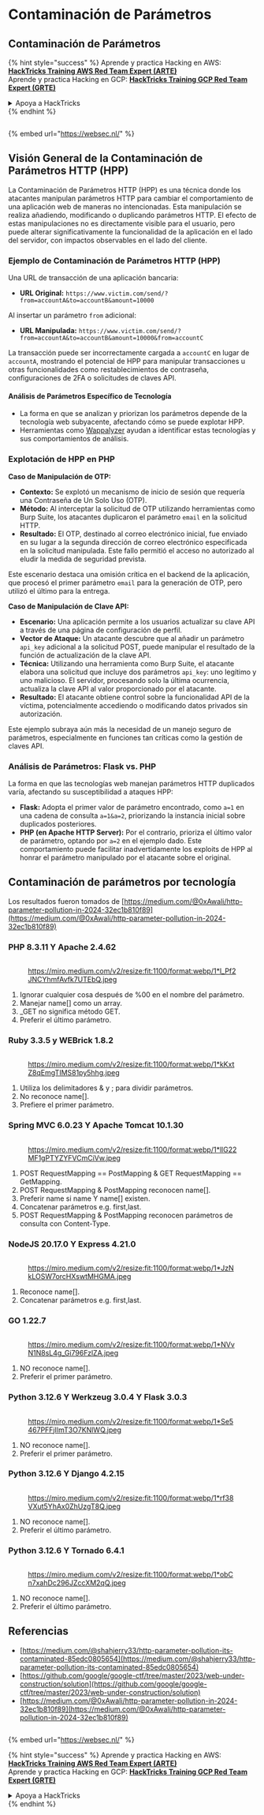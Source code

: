 # Contaminación de Parámetros

## Contaminación de Parámetros

{% hint style="success" %}
Aprende y practica Hacking en AWS:<img src="../.gitbook/assets/arte.png" alt="" data-size="line">[**HackTricks Training AWS Red Team Expert (ARTE)**](https://training.hacktricks.xyz/courses/arte)<img src="../.gitbook/assets/arte.png" alt="" data-size="line">\
Aprende y practica Hacking en GCP: <img src="../.gitbook/assets/grte.png" alt="" data-size="line">[**HackTricks Training GCP Red Team Expert (GRTE)**<img src="../.gitbook/assets/grte.png" alt="" data-size="line">](https://training.hacktricks.xyz/courses/grte)

<details>

<summary>Apoya a HackTricks</summary>

* Revisa los [**planes de suscripción**](https://github.com/sponsors/carlospolop)!
* **Únete al** 💬 [**grupo de Discord**](https://discord.gg/hRep4RUj7f) o al [**grupo de telegram**](https://t.me/peass) o **síguenos** en **Twitter** 🐦 [**@hacktricks\_live**](https://twitter.com/hacktricks\_live)**.**
* **Comparte trucos de hacking enviando PRs a los** [**HackTricks**](https://github.com/carlospolop/hacktricks) y [**HackTricks Cloud**](https://github.com/carlospolop/hacktricks-cloud) repositorios de github.

</details>
{% endhint %}

<figure><img src="https://pentest.eu/RENDER_WebSec_10fps_21sec_9MB_29042024.gif" alt=""><figcaption></figcaption></figure>

{% embed url="https://websec.nl/" %}

## Visión General de la Contaminación de Parámetros HTTP (HPP)

La Contaminación de Parámetros HTTP (HPP) es una técnica donde los atacantes manipulan parámetros HTTP para cambiar el comportamiento de una aplicación web de maneras no intencionadas. Esta manipulación se realiza añadiendo, modificando o duplicando parámetros HTTP. El efecto de estas manipulaciones no es directamente visible para el usuario, pero puede alterar significativamente la funcionalidad de la aplicación en el lado del servidor, con impactos observables en el lado del cliente.

### Ejemplo de Contaminación de Parámetros HTTP (HPP)

Una URL de transacción de una aplicación bancaria:

* **URL Original:** `https://www.victim.com/send/?from=accountA&to=accountB&amount=10000`

Al insertar un parámetro `from` adicional:

* **URL Manipulada:** `https://www.victim.com/send/?from=accountA&to=accountB&amount=10000&from=accountC`

La transacción puede ser incorrectamente cargada a `accountC` en lugar de `accountA`, mostrando el potencial de HPP para manipular transacciones u otras funcionalidades como restablecimientos de contraseña, configuraciones de 2FA o solicitudes de claves API.

#### **Análisis de Parámetros Específico de Tecnología**

* La forma en que se analizan y priorizan los parámetros depende de la tecnología web subyacente, afectando cómo se puede explotar HPP.
* Herramientas como [Wappalyzer](https://addons.mozilla.org/en-US/firefox/addon/wappalyzer/) ayudan a identificar estas tecnologías y sus comportamientos de análisis.

### Explotación de HPP en PHP

**Caso de Manipulación de OTP:**

* **Contexto:** Se explotó un mecanismo de inicio de sesión que requería una Contraseña de Un Solo Uso (OTP).
* **Método:** Al interceptar la solicitud de OTP utilizando herramientas como Burp Suite, los atacantes duplicaron el parámetro `email` en la solicitud HTTP.
* **Resultado:** El OTP, destinado al correo electrónico inicial, fue enviado en su lugar a la segunda dirección de correo electrónico especificada en la solicitud manipulada. Este fallo permitió el acceso no autorizado al eludir la medida de seguridad prevista.

Este escenario destaca una omisión crítica en el backend de la aplicación, que procesó el primer parámetro `email` para la generación de OTP, pero utilizó el último para la entrega.

**Caso de Manipulación de Clave API:**

* **Escenario:** Una aplicación permite a los usuarios actualizar su clave API a través de una página de configuración de perfil.
* **Vector de Ataque:** Un atacante descubre que al añadir un parámetro `api_key` adicional a la solicitud POST, puede manipular el resultado de la función de actualización de la clave API.
* **Técnica:** Utilizando una herramienta como Burp Suite, el atacante elabora una solicitud que incluye dos parámetros `api_key`: uno legítimo y uno malicioso. El servidor, procesando solo la última ocurrencia, actualiza la clave API al valor proporcionado por el atacante.
* **Resultado:** El atacante obtiene control sobre la funcionalidad API de la víctima, potencialmente accediendo o modificando datos privados sin autorización.

Este ejemplo subraya aún más la necesidad de un manejo seguro de parámetros, especialmente en funciones tan críticas como la gestión de claves API.

### Análisis de Parámetros: Flask vs. PHP

La forma en que las tecnologías web manejan parámetros HTTP duplicados varía, afectando su susceptibilidad a ataques HPP:

* **Flask:** Adopta el primer valor de parámetro encontrado, como `a=1` en una cadena de consulta `a=1&a=2`, priorizando la instancia inicial sobre duplicados posteriores.
* **PHP (en Apache HTTP Server):** Por el contrario, prioriza el último valor de parámetro, optando por `a=2` en el ejemplo dado. Este comportamiento puede facilitar inadvertidamente los exploits de HPP al honrar el parámetro manipulado por el atacante sobre el original.

## Contaminación de parámetros por tecnología

Los resultados fueron tomados de [https://medium.com/@0xAwali/http-parameter-pollution-in-2024-32ec1b810f89](https://medium.com/@0xAwali/http-parameter-pollution-in-2024-32ec1b810f89)

### PHP 8.3.11 Y Apache 2.4.62 <a href="#id-9523" id="id-9523"></a>

<figure><img src="../.gitbook/assets/image (1255).png" alt=""><figcaption><p><a href="https://miro.medium.com/v2/resize:fit:1100/format:webp/1*l_Pf2JNCYhmfAvfk7UTEbQ.jpeg">https://miro.medium.com/v2/resize:fit:1100/format:webp/1*l_Pf2JNCYhmfAvfk7UTEbQ.jpeg</a></p></figcaption></figure>

1. Ignorar cualquier cosa después de %00 en el nombre del parámetro.
2. Manejar name\[] como un array.
3. \_GET no significa método GET.
4. Preferir el último parámetro.

### Ruby 3.3.5 y WEBrick 1.8.2

<figure><img src="../.gitbook/assets/image (1257).png" alt=""><figcaption><p><a href="https://miro.medium.com/v2/resize:fit:1100/format:webp/1*kKxtZ8qEmgTIMS81py5hhg.jpeg">https://miro.medium.com/v2/resize:fit:1100/format:webp/1*kKxtZ8qEmgTIMS81py5hhg.jpeg</a></p></figcaption></figure>

1. Utiliza los delimitadores & y ; para dividir parámetros.
2. No reconoce name[].
3. Prefiere el primer parámetro.

### Spring MVC 6.0.23 Y Apache Tomcat 10.1.30 <a href="#dd68" id="dd68"></a>

<figure><img src="../.gitbook/assets/image (1258).png" alt=""><figcaption><p><a href="https://miro.medium.com/v2/resize:fit:1100/format:webp/1*llG22MF1gPTYZYFVCmCiVw.jpeg">https://miro.medium.com/v2/resize:fit:1100/format:webp/1*llG22MF1gPTYZYFVCmCiVw.jpeg</a></p></figcaption></figure>

1. POST RequestMapping == PostMapping & GET RequestMapping == GetMapping.
2. POST RequestMapping & PostMapping reconocen name[].
3. Preferir name si name Y name[] existen.
4. Concatenar parámetros e.g. first,last.
5. POST RequestMapping & PostMapping reconocen parámetros de consulta con Content-Type.

### **NodeJS** 20.17.0 **Y** Express 4.21.0 <a href="#id-6d72" id="id-6d72"></a>

<figure><img src="../.gitbook/assets/image (1259).png" alt=""><figcaption><p><a href="https://miro.medium.com/v2/resize:fit:1100/format:webp/1*JzNkLOSW7orcHXswtMHGMA.jpeg">https://miro.medium.com/v2/resize:fit:1100/format:webp/1*JzNkLOSW7orcHXswtMHGMA.jpeg</a></p></figcaption></figure>

1. Reconoce name[].
2. Concatenar parámetros e.g. first,last.

### GO 1.22.7 <a href="#id-63dc" id="id-63dc"></a>

<figure><img src="../.gitbook/assets/image (1260).png" alt=""><figcaption><p><a href="https://miro.medium.com/v2/resize:fit:1100/format:webp/1*NVvN1N8sL4g_Gi796FzlZA.jpeg">https://miro.medium.com/v2/resize:fit:1100/format:webp/1*NVvN1N8sL4g_Gi796FzlZA.jpeg</a></p></figcaption></figure>

1. NO reconoce name[].
2. Preferir el primer parámetro.

### Python 3.12.6 Y Werkzeug 3.0.4 Y Flask 3.0.3 <a href="#b853" id="b853"></a>

<figure><img src="../.gitbook/assets/image (1261).png" alt=""><figcaption><p><a href="https://miro.medium.com/v2/resize:fit:1100/format:webp/1*Se5467PFFjIlmT3O7KNlWQ.jpeg">https://miro.medium.com/v2/resize:fit:1100/format:webp/1*Se5467PFFjIlmT3O7KNlWQ.jpeg</a></p></figcaption></figure>

1. NO reconoce name[].
2. Preferir el primer parámetro.

### Python 3.12.6 Y Django 4.2.15 <a href="#id-8079" id="id-8079"></a>

<figure><img src="../.gitbook/assets/image (1262).png" alt=""><figcaption><p><a href="https://miro.medium.com/v2/resize:fit:1100/format:webp/1*rf38VXut5YhAx0ZhUzgT8Q.jpeg">https://miro.medium.com/v2/resize:fit:1100/format:webp/1*rf38VXut5YhAx0ZhUzgT8Q.jpeg</a></p></figcaption></figure>

1. NO reconoce name[].
2. Preferir el último parámetro.

### Python 3.12.6 Y Tornado 6.4.1 <a href="#id-2ad8" id="id-2ad8"></a>

<figure><img src="../.gitbook/assets/image (1263).png" alt=""><figcaption><p><a href="https://miro.medium.com/v2/resize:fit:1100/format:webp/1*obCn7xahDc296JZccXM2qQ.jpeg">https://miro.medium.com/v2/resize:fit:1100/format:webp/1*obCn7xahDc296JZccXM2qQ.jpeg</a></p></figcaption></figure>

1. NO reconoce name[].
2. Preferir el último parámetro.

## Referencias

* [https://medium.com/@shahjerry33/http-parameter-pollution-its-contaminated-85edc0805654](https://medium.com/@shahjerry33/http-parameter-pollution-its-contaminated-85edc0805654)
* [https://github.com/google/google-ctf/tree/master/2023/web-under-construction/solution](https://github.com/google/google-ctf/tree/master/2023/web-under-construction/solution)
* [https://medium.com/@0xAwali/http-parameter-pollution-in-2024-32ec1b810f89](https://medium.com/@0xAwali/http-parameter-pollution-in-2024-32ec1b810f89)

<figure><img src="https://pentest.eu/RENDER_WebSec_10fps_21sec_9MB_29042024.gif" alt=""><figcaption></figcaption></figure>

{% embed url="https://websec.nl/" %}

{% hint style="success" %}
Aprende y practica Hacking en AWS:<img src="../.gitbook/assets/arte.png" alt="" data-size="line">[**HackTricks Training AWS Red Team Expert (ARTE)**](https://training.hacktricks.xyz/courses/arte)<img src="../.gitbook/assets/arte.png" alt="" data-size="line">\
Aprende y practica Hacking en GCP: <img src="../.gitbook/assets/grte.png" alt="" data-size="line">[**HackTricks Training GCP Red Team Expert (GRTE)**<img src="../.gitbook/assets/grte.png" alt="" data-size="line">](https://training.hacktricks.xyz/courses/grte)

<details>

<summary>Apoya a HackTricks</summary>

* Revisa los [**planes de suscripción**](https://github.com/sponsors/carlospolop)!
* **Únete al** 💬 [**grupo de Discord**](https://discord.gg/hRep4RUj7f) o al [**grupo de telegram**](https://t.me/peass) o **síguenos** en **Twitter** 🐦 [**@hacktricks\_live**](https://twitter.com/hacktricks\_live)**.**
* **Comparte trucos de hacking enviando PRs a los** [**HackTricks**](https://github.com/carlospolop/hacktricks) y [**HackTricks Cloud**](https://github.com/carlospolop/hacktricks-cloud) repositorios de github.

</details>
{% endhint %}
